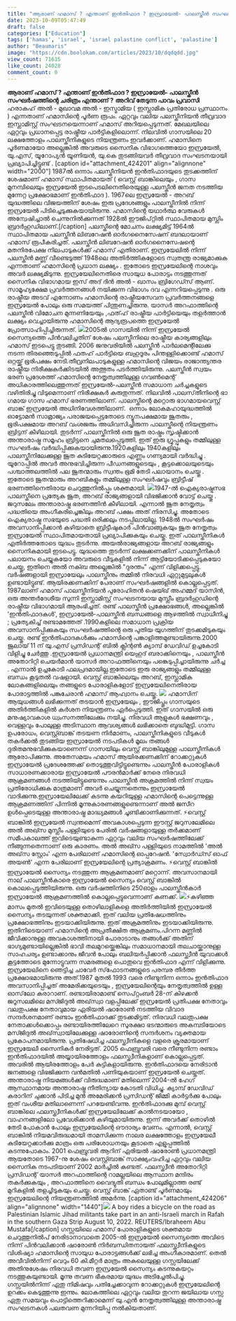 ```yaml
---
title: "ആരാണ് ഹമാസ് ? എന്താണ് ഇന്‍തിഫാദ ? ഇസ്രായേൽ- പാലസ്തീൻ സംഘർഷത്തിന്റെ ചരിത്രം എന്താണ് ?"
date: 2023-10-09T05:47:49
draft: false
categories: ["Education"]
tags: ['hamas', 'israel', 'israel palastine conflict', 'palastine']
author: "Beaumaris"
image: "https://cdn.boolokam.com/articles/2023/10/dqdqdd.jpg"
view_count: 71615
like_count: 24028
comment_count: 0
---
```


**ആരാണ് ഹമാസ് ? എന്താണ് ഇന്‍തിഫാദ ? ഇസ്രായേൽ- പാലസ്തീൻ സംഘർഷത്തിന്റെ ചരിത്രം എന്താണ് ?** **അറിവ് തേടുന്ന പാവം പ്രവാസി** ഹരാകഹ് അൽ - മുഖാവമ അൽ - ഇസ്മാമിയ ( ഇസ്ലാമിക പ്രതിരോധ പ്രസ്ഥാനം ) എന്നതാണ് ഹമാസിന്റെ പൂർണ രൂപം. ഏറ്റവും വലിയ പലസ്തീനിയൻ തീവ്രവാദ ഇസ്ലാമിസ്റ്റ് സംഘടനയെന്നാണ് ഹമാസ് അറിയപ്പെടുന്നത്. മേഖലയിലെ ഏറ്റവും പ്രധാനപ്പെട്ട രാഷ്ട്രീയ പാർട്ടികളിലൊന്ന്. നിലവിൽ ഗാസയിലെ 20 ലക്ഷത്തോളം പാലസ്തീനികളുടെ നിയന്ത്രണം ഇവർക്കാണ്. ഹമാസിനെ പൂർണമായോ അല്ലെങ്കിൽ അവരുടെ സൈനിക വിഭാഗത്തെയോ ഇസ്രയേൽ, യു.എസ്, യൂറോപ്യൻ യൂണിയൻ, യു.കെ തുടങ്ങിയവർ തീവ്രവാദ സംഘടനയായി പ്രഖ്യാപിച്ചിട്ടുണ്ട് . [caption id="attachment_424201" align="alignnone" width="2000"] 1987ൽ ഒന്നാം പലസ്തീനിയൻ ഇൻതിഫാദയുടെ തുടക്കത്തിന് ശേഷമാണ് ഹമാസ് സ്ഥാപിതമായത് ( വെസ്റ്റ് ബാങ്കിലെയും , ഗാസ മുനമ്പിലെയും ഇസ്രയേൽ ഇടപെടലിനെതിരെയുള്ള പലസ്തീൻ ജനത നടത്തിയ മുന്നേറ്റ പ്രക്ഷോഭമാണ് ഇൻതിഫാദ ). 1967ലെ ഇസ്രയേൽ - അറബ് യുദ്ധത്തിലെ വിജയത്തിന് ശേഷം ഇരു പ്രദേശങ്ങളും പാലസ്തീനിൽ നിന്ന് ഇസ്രയേൽ പിടിച്ചെടുക്കുകയായിരുന്നു. ഹമാസിന്റെ യഥാർത്ഥ വേരുകൾ അന്വേഷിച്ചാൽ ചെന്നുനിൽക്കുന്നത് 1928ൽ ഈജിപ്റ്റിൽ സ്ഥാപിതമായ മുസ്ലിം ബ്രദർഹുഡിലാണ്.[/caption] പലസ്തീന്റെ മോചനം ലക്ഷ്യമിട്ട് 1964ൽ സ്ഥാപിതമായ പലസ്തീൻ ലിബറേഷൻ ഓർഗനൈസേഷന് ബദലായാണ് ഹമാസ് രൂപീകരിച്ചത്. പലസ്തീൻ ലിബറേഷൻ ഓർഗനൈസേഷന്റെ മതനിരപേക്ഷ നിലപാടുകൾക്ക് ഹമാസ് എതിരാണ്. ഇസ്രയേലിൽ നിന്ന് പലസ്തീൻ മണ്ണ് വീണ്ടെടുത്ത് 1948ലെ അതിർത്തികളോടെ സ്വതന്ത്ര രാജ്യമാക്കുക എന്നതാണ് ഹമാസിന്റെ പ്രധാന ലക്ഷ്യം . ഇതോടെ ഇസ്രയേലിന്റെ നാശവും അവർ ലക്ഷ്യമിടുന്നു. ഇസ്രയേലിനെതിരെ സായുധ പോരാട്ടം നടത്തുന്നത് സൈനിക വിഭാഗമായ ഇസ് അദ് ദിൻ അൽ - ഖാസം ബ്രിഗേഡ്സ് ആണ്. സാമൂഹ്യക്ഷേമ പ്രവർത്തനങ്ങൾ നയിക്കുന്ന വിഭാഗം ദവ എന്നറിയപ്പെടുന്നു . ഒരു രാഷ്ട്രീയ അടവ് എന്നോണം ഹമാസിന്റെ രാഷ്ട്രീയസേവന പ്രവർത്തനങ്ങളെ ഇസ്രയേൽ പോലും ഒരു സമയത്ത് പിന്തുണച്ചിരുന്നു. യാസർ അറഫാത്തിന്റെ പലസ്തീൻ വിമോചന മുന്നണിയേയും ,ഫത്‌ഹ് രാഷ്ട്രീയ പാർട്ടിയെയും തളർത്താൻ ലക്ഷ്യം വെച്ചായിരുന്നു ഹമാസിന്റെ ആദ്യരൂപത്തെ ഇസ്രയേൽ പ്രോത്സാഹിപ്പിച്ചിരുന്നത്. ![](https://cdn.boolokam.com/articles/2023/10/dqdqddf.jpeg)2005ൽ ഗാസയിൽ നിന്ന് ഇസ്രയേൽ സൈന്യത്തെ പിൻവലിച്ചതിന് ശേഷം പലസ്തീനിലെ രാഷ്ട്രീയ കാര്യങ്ങളിലും ഹമാസ് ഇടപെട്ടു തുടങ്ങി. 2006 ജനുവരിയിൽ പലസ്തീൻ പാർലമെന്റിലേക്കു നടന്ന തിരഞ്ഞെടുപ്പിൽ ഫതഹ്‌ പാർട്ടിയെ ബഹുദൂരം പിന്തള്ളിക്കൊണ്ട് ഹമാസ് ഒറ്റയ്ക്ക് ഭൂരിപക്ഷം നേടി.തീവ്രനിലപാടുകളുള്ള ഹമാസിന്റെ വിജയം രാജാന്ത്യന്തര രാഷ്ട്രീയ നിരീക്ഷകർക്കിടയിൽ അത്ഭുതം പടർത്തിയിരുന്നു. പലസ്തീൻ സ്വയം ഭരണ പ്രദേശത്ത് ഹമാസിന്റെ നേതൃത്വത്തിലുള്ള ഗവൺ‌മെന്റ് അധികാരത്തിലെത്തുന്നത് ഇസ്രയേൽ-പലസ്തീൻ സമാധാന ചർച്ചകളുടെ വഴിതിരിച്ചു വിടുമെന്നാണ് നിരീക്ഷകർ കരുതുന്നത്. നിലവിൽ പാ​ല​സ്‌​തീ​നി​ന്റെ​ ​ഭാ​ഗ​മാ​യ​ ​ഗാ​സ​ ​ഹ​മാ​സ് ​ഭ​ര​ണ​ത്തി​ലാ​ണ്.​ ​പാ​ല​സ്തീ​ന്റെ​ ​മ​റ്റൊ​രു​ ​ഭാ​ഗ​മാ​യ​ ​വെ​സ്റ്റ് ​ബാ​ങ്ക് ​ഇ​സ്ര​യേ​ൽ​ ​അ​ധി​നി​വേ​ശ​ത്തി​ലാ​ണ്.​ ​ ഒന്നാം ലോകമഹായുദ്ധത്തിൽ ഓട്ടോമൻ സാമ്രാജ്യം പരാജയപ്പെട്ടതോടെ ന്യൂനപക്ഷമായ ജൂതരും , ഭൂരിപക്ഷമായ അറബ് വംശജരും അധിവസിച്ചിരുന്ന പാലസ്തീന്റെ നിയന്ത്രണം ബ്രിട്ടന് കീഴിലായി. തുടർന്ന് പാലസ്തീനിൽ ഒരു ജൂത രാഷ്ട്രം സൃഷ്ടിക്കാൻ അന്താരാഷ്ട്ര സമൂഹം ബ്രിട്ടനെ ചുമതലപ്പെടുത്തി. ഇത് ഇരു ഗ്രൂപ്പുകളും തമ്മിലുള്ള സംഘർഷം വർദ്ധിപ്പിക്കുകയായിരുന്നു.1920കളിലും 1940കളിലും പാലസ്തീനിലേക്കുള്ള ജൂത കുടിയേറ്റക്കാരുടെ എണ്ണം ഗണ്യമായി വർദ്ധിച്ചു . യൂറോപ്പിൽ അവർ അനുഭവിച്ചിരുന്ന പീഡനങ്ങളുടെയും , കൂട്ടക്കൊലയുടെയും പശ്ചാത്തലത്തിൽ പല ജൂതന്മാരും സ്വന്തം ഭൂമി തേടി പലായാനം ചെയ്തു . ഇതോടെ ജൂതന്മാരും അറബികളും തമ്മിലുള്ള സംഘർഷവും ബ്രിട്ടീഷ് ഭരണത്തിനെതിരായ ചെറുത്തുനിൽപ്പും ശക്തമായി. ![](https://cdn.boolokam.com/articles/2023/10/fwfwff.jpg)1947-ൽ ഐക്യരാഷ്ട്രസഭ പാലസ്തീനെ പ്രത്യേക ജൂത, അറബ് രാജ്യങ്ങളായി വിഭജിക്കാൻ വോട്ട് ചെയ്തു . ജറുസലേം അന്താരാഷ്ട്ര ഭരണത്തിൻ കീഴിലായി. എന്നാൽ ജൂത നേതൃത്വം പദ്ധതിയെ അംഗീകരിച്ചെങ്കിലും അറബ് പക്ഷം അത് നിരസിച്ചു. അതോടെ ഐക്യരാഷ്ട്ര സഭയുടെ പദ്ധതി ഒരിക്കലും നടപ്പിലായില്ല. 1948ൽ സംഘർഷം അവസാനിപ്പിക്കാൻ കഴിയാതെ ബ്രിട്ടീഷുകാർ പിൻവാങ്ങുകയും ജൂത നേതൃത്വം ഇസ്രായേൽ സ്ഥാപിതമായതായി പ്രഖ്യാപിക്കുകയും ചെയ്തു. ഇത് പാലസ്തീനികൾ എതിർത്തതോടെ യുദ്ധം തുടർന്നു. അയൽരാജ്യങ്ങളായ അറബ് രാജ്യങ്ങളും സൈനികമായി ഇടപെട്ടു. യുദ്ധത്തെ തുടർന്ന് ലക്ഷക്കണക്കിന് പാലസ്തീനികൾ പലായനം ചെയ്യുകയോ അവരുടെ വീടുകളിൽ നിന്ന് ആട്ടിയോടിക്കപ്പെടുകയോ ചെയ്തു, ഇതിനെ അൽ നക്ബ അല്ലെങ്കിൽ "ദുരന്തം" എന്ന് വിളിക്കപ്പെട്ടു. വർഷങ്ങളായി ഇസ്രായേലും പാലസ്തീനും തമ്മിൽ നിരവധി ഏറ്റുമുട്ടലുകൾ ഉണ്ടായിട്ടുണ്ട്. ആയിരക്കണക്കിന് പേരാണ് സംഘർഷങ്ങളിൽ കൊല്ലപ്പെട്ടത്. 1987ലാണ് ഹമാസ് പാലസ്തീനിയൻ പുരോഹിതൻ ഷെയ്ഖ് അഹമ്മദ് യാസിൻ, ഒരു അന്തർദേശീയ സുന്നി ഇസ്ലാമിസ്റ്റ് സംഘടനയായ മുസ്ലീം ബ്രദർഹുഡിന്റെ രാഷ്ട്രീയ വിഭാഗമായി ആരംഭിച്ചത്. രണ്ട് പാലസ്തീൻ പ്രക്ഷോഭങ്ങൾ, അല്ലെങ്കിൽ 'ഇൻതിഫാദകൾ', ഇസ്രായേൽ-പാലസ്തീൻ ബന്ധങ്ങളെ ആഴത്തിൽ സ്വാധീനിച്ചു ; പ്രത്യേകിച്ച് രണ്ടാമത്തേത് .1990കളിലെ സമാധാന പ്രക്രിയ അവസാനിപ്പിക്കുകയും സംഘർഷത്തിന്റെ ഒരു പുതിയ യുഗത്തിന് തുടക്കമിടുകയും ചെയ്തു. രണ്ട് ഇൻതിഫാദകൾക്കും ഹമാസിന്റെ പങ്കാളിത്തമുണ്ടായിരുന്നു.2000 ജൂലായ് 11 ന് യു.എസ് പ്രസിഡന്റ് ബിൽ ക്ലിന്റൺ ക്യാമ്പ് ഡേവിഡ് ഉച്ചകോടി വിളിച്ചു ചേർത്തു .ഇസ്രായേൽ പ്രധാനമന്ത്രി യെഹുദ് ബരാക്കിനെയും , പാലസ്തീൻ അതോറിറ്റി ചെയർമാൻ യാസർ അറാഫത്തിനെയും പങ്കെടുപ്പിച്ചായിരുന്നു ചർച്ച . എന്നാൽ ഉച്ചകോടി ഫലപ്രദമായില്ല.ഇതോടെ ഇരു രാജ്യങ്ങളും തമ്മിലുള്ള ബന്ധം കൂടുതൽ വഷളായി. വെസ്റ്റ് ബാങ്കിലെയും അറബ്, ഇസ്ലാമിക ലോകങ്ങളിലെയും തങ്ങളുടെ പോരാളികളോട് ഇസ്രയേലിനെതിരായ പോരാട്ടത്തിൽ പങ്കുചേരാൻ ഹമാസ് ആഹ്വാനം ചെയ്തു. ![](https://cdn.boolokam.com/articles/2023/10/dqffff-2.jpg) ഹമാസിന് ആയുധങ്ങൾ ലഭിക്കുന്നത് തടയാൻ ഇസ്രയേലും , ഈജിപ്തും ഗാസയുടെ അതിർത്തികളിൽ കർശന നിയന്ത്രണം ഏർപ്പെടുത്തി. ഇത് ഗാസയിൽ ഒരു മനുഷ്യാവകാശ ധ്വംസനത്തിലേക്കും നയിച്ചു. നിരവധി ആളുകൾ ഭക്ഷണവും , വെള്ളവും പോലുള്ള അടിസ്ഥാന ആവശ്യങ്ങൾ ലഭിക്കാതെ ബുദ്ധിമുട്ടി. ഗാസ ഉപരോധം, വെസ്റ്റ്ബാങ്ക് തടയണ നിർമാണം, പാലസ്തീനികളുടെ വീടുകൾ തകർക്കൽ തുടങ്ങിയ ഇസ്രായേൽ നടപടികൾ മൂലം തങ്ങൾ ദുരിതമനുഭവിക്കുകയാണെന്ന് ഗാസയിലും വെസ്റ്റ് ബാങ്കിലുമുള്ള പാലസ്തീനികൾ ആരോപിക്കുന്നു. അതേസമയം ഹമാസ് ആയിരക്കണക്കിന് റോക്കറ്റുകൾ ഇസ്രായേൽ പ്രദേശത്തേക്ക് തൊടുത്തുവിട്ടിട്ടുണ്ടെന്നും പാലസ്തീൻ പോരാളികൾ സാധാരണക്കാരായ ഇസ്രായേൽ പൗരൻമാർക്ക് നേരെ നിരവധി ആക്രമണങ്ങൾ നടത്തിയിട്ടുണ്ടെന്നും പാലസ്തീൻ അക്രമത്തിൽ നിന്ന് സ്വയം പ്രതിരോധിക്കുക മാത്രമാണ് അവർ ചെയ്യുന്നതെന്നും ഇസ്രായേൽ വാദിക്കുന്നു.ഇസ്രായേലിലേക്ക് കടന്നു കയറിയുള്ള ഹമാസിന്റെ പെട്ടെന്നുള്ള ആക്രമണത്തിന് പിന്നിൽ മൂന്നുകാരണങ്ങളുണ്ടെന്നാണ് അൽ ജസീറ ഉൾപ്പെടെയുള്ള അന്താരാഷ്ട്ര മാദ്ധ്യമങ്ങൾ ചൂണ്ടിക്കാണിക്കുന്നത്. ⚡വെസ്റ്റ് ബാങ്കിൽ ഇസ്രയേൽ സ്വന്തമെന്ന് അവകാശപ്പെടുന്ന ഈസ്റ്റ് ജറുസലേമിലെ അൽ അഖ്സ മുസ്ലീം പള്ളിയുടെ പേരിൽ വർഷങ്ങളായുള്ള തർക്കമാണ് സമീപകാലത്ത് ഇവിടെയുണ്ടാകുന്ന ഏറ്റവും വലിയ സംഘർഷത്തിലേക്ക് നീങ്ങുന്നതെന്നാണ് ഒരു കാരണം. അൽ അഖ്സ പള്ളിയുടെ നാമത്തിൽ 'അൽ അഖ്‌സ സ്റ്റോം' എന്ന പേരിലാണ് ഹമാസിന്റെ ഓപ്പറേഷൻ. 'സ്വോർഡ്സ് ഓഫ് അയൺ' എന്ന പേരിലാണ് ഇസ്രയേലിന്റെ പ്രത്യാക്രമണം. ⚡വെസ്റ്റ് ബാങ്കിൽ ഇസ്രായേൽ സൈന്യം നടത്തുന്ന ആക്രമണമാണ് മറ്റൊന്ന്. അവസാനമായി നാല് പാലസ്തീൻകാരെ ഇസ്രായേൽ സൈന്യം വെസ്റ്റ് ബാങ്കിൽ കൊലപ്പെടുത്തിയിരുന്നു. ഒരു വർഷത്തിനിടെ 250ഓളം പാലസ്തീൻകാർ ഇസ്രായേൽ ആക്രമണത്തിൽ കൊല്ലപ്പെട്ടുവെന്നാണ് കണക്ക്. ![](https://cdn.boolokam.com/articles/2023/10/qdqd.webp)⚡കഴിഞ്ഞ മാസം മുതൽ ഇവിടെയുള്ള തൊഴിലാളികളെ അതിർത്തിയിൽ ഇസ്രായേൽ സൈന്യം തടയുന്നത് ശക്തമാക്കി. ഇത് വലിയ പ്രതിഷേധത്തിനും പ്രക്ഷോഭത്തിനും ഇടയാക്കിയിരുന്നു. ഇത് അക്രമത്തിനും ഇടയാക്കിയിരുന്നു. ഇതിനിടെയാണ് ഹമാസിന്റെ അപ്രതീക്ഷിത ആക്രമണം.പിറന്ന മണ്ണില്‍ ജീവിക്കാനുള്ള അവകാശത്തിനായി പോരാടാനും തങ്ങള്‍ക്ക് അതിന് ഭാഗ്യമുണ്ടായില്ലെങ്കില്‍ ഭാവി തലമുറയ്ക്കെങ്കിലും സമാധാനമായി തലചായ്ക്കാനുള്ള സാഹചര്യം ഉണ്ടാക്കാനും ജീവന്‍ പോലും ബലിയര്‍പ്പിക്കാന്‍ ഫലസ്ത്വീന്‍ യുവാക്കള്‍ കൂട്ടത്തോടെ മുന്നോട്ടുവന്ന സമരങ്ങളെ പൊതുവെ ഇന്‍തിഫാദ എന്ന് വിളിക്കുന്നു. ഇസ്രയേലിനെ ഞെട്ടിച്ച ചാവേര്‍ സ്‌ഫോടനങ്ങളുടെ പരമ്പര തീര്‍ത്ത പ്രക്ഷോഭമായിരുന്നു അത്.1987 മുതല്‍ 1993 വരെ നീണ്ടുനിന്ന ഒന്നാം ഇന്‍തിഫാദ അവസാനിപ്പിച്ചത് അമേരിക്കയുടെയും , ഇസ്രയേലിന്റെയും നേതൃത്വത്തില്‍ ഉള്ള ഓസ്‌ലോ കരാറാണ്. രണ്ടായിരാമാണ്ട് സെപ്റ്റംബര്‍ 28-ന് കിഴക്കന്‍ ജറൂസലമിലെ മസ്ജിദുല്‍ അഖ്‌സ്വാ വളപ്പിലേക്ക് ഇസ്രയേല്‍ പ്രതിപക്ഷ നേതാവും വലതുപക്ഷ നേതാവുമായ ഏരിയല്‍ ഷാരോണ്‍ നടത്തിയ വിവാദ സന്ദര്‍ശനമാണ് രണ്ടാം ഇന്‍തിഫാദക്ക് തുടക്കമിട്ടത്. നിരവധി വലതുപക്ഷ നേതാക്കള്‍ക്കൊപ്പം രണ്ടായിരത്തിലേറെ സുരക്ഷാ ഭടന്മാരുടെ അകമ്പടിയോടെ മസ്ജിദുല്‍ അഖ്‌സ്വായിലേക്കുള്ള ഷാരോണിന്റെ സന്ദര്‍ശനം വ്യക്തമായ പ്രകോപനമായിരുന്നു. പ്രതിഷേധിച്ച ഫലസ്ത്വീനികളെ വളരെ ക്രൂരമായാണ് ഇസ്രയേലീ സൈനികര്‍ നേരിട്ടത്. 2005 ഫെബ്രുവരി വരെ നീണ്ടുനിന്ന രണ്ടാം ഇന്‍തിഫാദയില്‍ അയ്യായിരത്തോളം ഫലസ്ത്വീനികളാണ് കൊല്ലപ്പെട്ടത്. അവരില്‍ ആയിരത്തോളം പേര്‍ കുട്ടികളായിരുന്നു. ഇന്‍തിഫാദയെ നേരിടാന്‍ ജനങ്ങളെ വിഭജിക്കുന്ന വന്‍മതില്‍ പണിയുകയാണ് ഇസ്രയേല്‍ ചെയ്തത്. അന്താരാഷ്ട്ര നിയമങ്ങള്‍ക്ക് വിരുദ്ധമാണ് മതിലെന്ന് 2004-ല്‍ ഹേഗ് ആസ്ഥാനമായ അന്താരാഷ്ട്ര നീതിന്യായ കോടതി വിധിച്ചു. ക്യാമ്പ് ഡേവിഡ് കരാറിന് ചുക്കാന്‍ പിടിച്ച മുന്‍ അമേരിക്കന്‍ പ്രസിഡന്റ് ജിമ്മി കാര്‍ട്ടര്‍ക്കു പോലും ഇത് വംശീയ മതിലാണെന്ന് പറയേണ്ടിവന്നു. ഇന്‍തിഫാദക്കു മുമ്പ് വെസ്റ്റ് ബാങ്കിലെ ഫലസ്ത്വീനികള്‍ക്ക് ഇസ്രയേലിലേക്ക് കാല്‍നടയായോ , വാഹനങ്ങളിലോ പ്രവേശിക്കാന്‍ കഴിയുമായിരുന്നു. ഇന്ന് അവര്‍ക്ക് തൊഴില്‍ തേടി പോകാന്‍ പോലും ഇസ്രയേലിന്റെ ഔദാര്യം വേണം. എന്നാല്‍, വെസ്റ്റ് ബാങ്കില്‍ നിയമവിരുദ്ധമായി താമസിക്കുന്ന നാലര ലക്ഷത്തോളം ഇസ്രയേലീ കുടിയേറ്റക്കാര്‍ക്കു മാത്രം ഒരു പരിശോധനയും കൂടാതെ എളുപ്പത്തില്‍ കടന്നുപോകാം. 2001 ഫെബ്രുവരി ആറിന് ഏരിയല്‍ ഷാരോണ്‍ പ്രധാനമന്ത്രി ആയതോടെ 1967-നു ശേഷം വെസ്റ്റ്ബാങ്ക് സാക്ഷ്യംവഹിച്ച ഏറ്റവും വലിയ സൈനിക നടപടിയാണ് 2002 മാര്‍ച്ചില്‍ കണ്ടത്. ഫലസ്ത്വീന്‍ അതോറിറ്റി പ്രസിഡന്റ് യാസര്‍ അറഫാത്തിന്റെ റാമല്ലയിലെ ആസ്ഥാന മന്ദിരം തകര്‍ക്കുകയും , അറഫാത്തിനെ വൈദ്യുതി ബന്ധം പോലുമില്ലാത്ത രണ്ട് മുറികളില്‍ തളച്ചിടുകയും ചെയ്തു. വെസ്റ്റ് ബാങ്ക് ഏതാണ്ട് പൂര്‍ണമായും ഇസ്രയേലിന്റെ നിയന്ത്രണത്തില്‍ അമര്‍ന്നു. [caption id="attachment_424206" align="alignnone" width="1440"]![](https://cdn.boolokam.com/articles/2023/10/ddqq-1.jpg) A boy rides a bicycle on the road as Palestinian Islamic Jihad militants take part in an anti-Israeli march in Rafah in the southern Gaza Strip August 10, 2022. REUTERS/Ibraheem Abu Mustafa[/caption] ഗസ്സയിലെ ഹമാസ് പോരാളികളുടെ ശക്തമായ ചെറുത്തുനില്‍പ് നേരിടാനാവാതെ 2005-ല്‍ ഇസ്രയേല്‍ സൈന്യത്തെ അവിടെ നിന്ന് പിന്‍വലിക്കാന്‍ ഷാരോണ്‍ നിര്‍ബന്ധിതനായത് ഫലസ്ത്വീനികളുടെ വിശിഷ്യാ ഹമാസിന്റെ സായുധ പോരാട്ടങ്ങള്‍ക്ക് ലഭിച്ച അംഗീകാരമാണ്. തെല്‍ അവീവില്‍നിന്ന് വെറും 60 കി.മീറ്റര്‍ മാത്രം അകലെയുള്ള ഗസ്സയിലേക്ക് അതിനുശേഷം നിരവധി തവണ ഇസ്രയേല്‍ സൈന്യം കടന്നുകയറ്റം നടത്തുകയുണ്ടായി. മൂന്നു തവണ ഭീകരമായ യുദ്ധം അടിച്ചേല്‍പിച്ചു. ഗസ്സയില്‍നിന്ന് ഏതു നിമിഷവും പതിച്ചേക്കാവുന്ന റോക്കറ്റുകള്‍ ഇസ്രയേലിന്റെ ഉറക്കം കെടുത്തുന്നു ഇന്നും. ലോകത്തിലെ ഏറ്റവും വലിയ തുറന്ന ജയിലായ ഗസ്സ ഏതു സമയവും പൊട്ടിത്തെറിക്കാമെന്ന് യു.എന്‍ നേതൃത്വത്തിലുള്ള അന്താരാഷ്ട്ര സംഘടനകള്‍ പലതവണ മുന്നറിയിപ്പു നല്‍കിയതാണ്.

